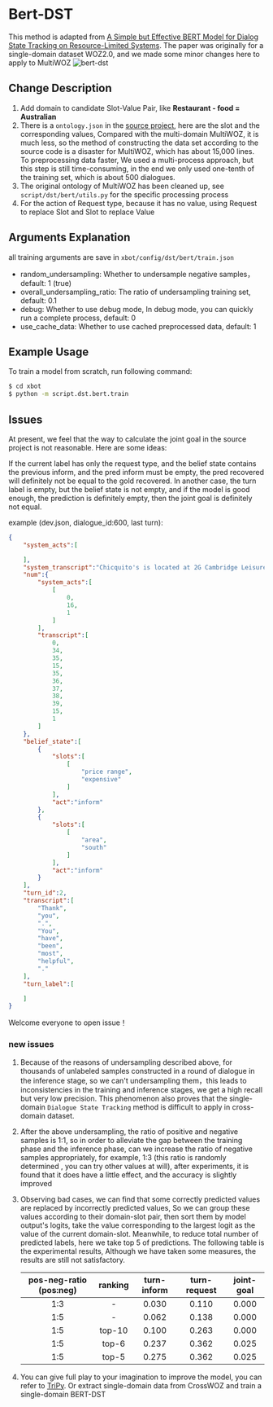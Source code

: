 # Bert-DST
This method is adapted from
[A Simple but Effective BERT Model for Dialog State Tracking on Resource-Limited Systems](https://arxiv.org/pdf/1910.12995.pdf).
The paper was originally for a single-domain dataset WOZ2.0, and we made some minor changes here to apply to MultiWOZ
![bert-dst](../../../asset/bert-dst.png)


## Change Description
1. Add domain to candidate Slot-Value Pair, like **Restaurant - food = Australian**
2. There is a `ontology.json` in the [source project](https://github.com/laituan245/BERT-Dialog-State-Tracking), here
are the slot and the corresponding values, Compared with the multi-domain MultiWOZ, it is much less, so the method of
constructing the data set according to the source code is a disaster for MultiWOZ, which has about 15,000 lines. To preprocessing
data faster, We used a multi-process approach, but this step is still time-consuming, in the end we only used one-tenth of
the training set, which is about 500 dialogues.
3. The original ontology of MultiWOZ has been cleaned up, see `script/dst/bert/utils.py` for the specific processing process
4. For the action of Request type, because it has no value, using Request to replace Slot and Slot to replace Value

## Arguments Explanation
all training arguments are save in `xbot/config/dst/bert/train.json`
* random_undersampling: Whether to undersample negative samples，default: 1 (true)
* overall_undersampling_ratio: The ratio of undersampling training set, default: 0.1
* debug: Whether to use debug mode, In debug mode, you can quickly run a complete process, default: 0
* use_cache_data: Whether to use cached preprocessed data, default: 1

## Example Usage
To train a model from scratch, run following command:
```bash
$ cd xbot
$ python -m script.dst.bert.train
```

## Issues
At present, we feel that the way to calculate the joint goal in the source project is not reasonable. Here are some ideas:

If the current label has only the request type, and the belief state contains the previous inform, and the pred inform
must be empty, the pred recovered will definitely not be equal to the gold recovered. In another case, the turn label
is empty, but the belief state is not empty, and if the model is good enough, the prediction is definitely empty, then
the joint goal is definitely not equal.

example (dev.json, dialogue_id:600, last turn):
```json
{
    "system_acts":[

    ],
    "system_transcript":"Chicquito's is located at 2G Cambridge Leisure Park Cherry Hinton Road Cherry Hinton, Phone 01223 400170, and the restaurant below that is called frankie and bennys. It has a phone number of 01223 412430 and address of Cambridge Leisure Park Clifton Way Cherry Hinton",
    "num":{
        "system_acts":[
            [
                0,
                16,
                1
            ]
        ],
        "transcript":[
            0,
            34,
            35,
            15,
            35,
            36,
            37,
            38,
            39,
            15,
            1
        ]
    },
    "belief_state":[
        {
            "slots":[
                [
                    "price range",
                    "expensive"
                ]
            ],
            "act":"inform"
        },
        {
            "slots":[
                [
                    "area",
                    "south"
                ]
            ],
            "act":"inform"
        }
    ],
    "turn_id":2,
    "transcript":[
        "Thank",
        "you",
        ".",
        "You",
        "have",
        "been",
        "most",
        "helpful",
        "."
    ],
    "turn_label":[

    ]
}
```

Welcome everyone to open issue！

### new issues
1. Because of the reasons of undersampling described above, for thousands of unlabeled samples constructed in
a round of dialogue in the inference stage, so we can't undersampling them，this leads to inconsistencies in
the training and inference stages, we get a high recall but very low precision. This phenomenon also proves that the
single-domain `Dialogue State Tracking` method is difficult to apply in cross-domain dataset.
2. After the above undersampling, the ratio of positive and negative samples is 1:1, so in order to alleviate the gap
between the training phase and the inference phase, can we increase the ratio of negative samples appropriately,
for example, 1:3 (this ratio is randomly determined , you can try other values at will),
after experiments, it is found that it does have a little effect, and the accuracy is slightly improved
3. Observing bad cases, we can find that some correctly predicted values are replaced by incorrectly predicted values,
So we can group these values according to their domain-slot pair, then sort them by model output's logits, take the
value corresponding to the largest logit as the value of the current domain-slot. Meanwhile, to reduce total number
of predicted labels, here we take top 5 of predictions. The following table is the experimental results, Although we
have taken some measures, the results are still not satisfactory.

    | pos-neg-ratio (pos:neg) | ranking | turn-inform | turn-request | joint-goal |
    | :---------------------: | :-----: | :---------: | :----------: | :--------: |
    |           1:3           |    -    |    0.030    |    0.110     |   0.000    |
    |           1:5           |    -    |    0.062    |    0.138     |   0.000    |
    |           1:5           | top-10  |    0.100    |    0.263     |   0.000    |
    |           1:5           |  top-6  |    0.237    |    0.362     |   0.025    |
    |           1:5           |  top-5  |    0.275    |    0.362     |   0.025    |

4. You can give full play to your imagination to improve the model, you can refer to [TriPy](https://arxiv.org/pdf/2005.02877).
Or extract single-domain data from CrossWOZ and train a single-domain BERT-DST
